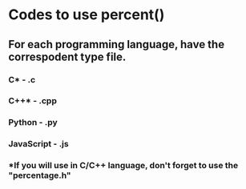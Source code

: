 # Codes to use percent()
## For each programming language, have the correspodent type file.
### C* - .c
### C++* - .cpp
### Python - .py
### JavaScript - .js
### *If you will use in C/C++ language, don't forget to use the "percentage.h"
